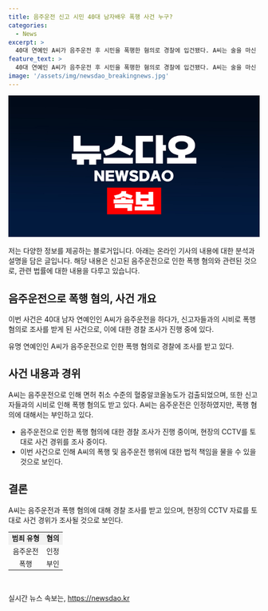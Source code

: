 ```yaml
---
title: 음주운전 신고 시민 40대 남자배우 폭행 사건 누구?
categories:
  - News
excerpt: >
  40대 연예인 A씨가 음주운전 후 시민을 폭행한 혐의로 경찰에 입건됐다. A씨는 술을 마신 후 차를 운전하다가 음주측정에서 취소 수준의 알코올 농도가 검출됐고, 신고자들과 시비가 붙어 폭행 혐의도 받고 있다. A씨는 음주운전은 인정하고 폭행은 부인하며, 경찰은 CCTV를 토대로 사건을 조사 중이다. (150자)
feature_text: >
  40대 연예인 A씨가 음주운전 후 시민을 폭행한 혐의로 경찰에 입건됐다. A씨는 술을 마신 후 차를 운전하다가 음주측정에서 취소 수준의 알코올 농도가 검출됐고, 신고자들과 시비가 붙어 폭행 혐의도 받고 있다. A씨는 음주운전은 인정하고 폭행은 부인하며, 경찰은 CCTV를 토대로 사건을 조사 중이다. (150자)
image: '/assets/img/newsdao_breakingnews.jpg'
---
```


<p><img src="/assets/img/newsdao_breakingnews.jpg" alt="ontimetimes 속보" /></p>

<p>저는 다양한 정보를 제공하는 블로거입니다. 아래는 온라인 기사의 내용에 대한 분석과 설명을 담은 글입니다. 해당 내용은 신고된 음주운전으로 인한 폭행 혐의와 관련된 것으로, 관련 법률에 대한 내용을 다루고 있습니다.</p>

<h2 data-ke-size="size26">음주운전으로 폭행 혐의, 사건 개요</h2>

<p>이번 사건은 40대 남자 연예인인 A씨가 음주운전을 하다가, 신고자들과의 시비로 폭행 혐의로 조사를 받게 된 사건으로, 이에 대한 경찰 조사가 진행 중에 있다.</p>

<p data-ke-size="size16">유명 연예인인 A씨가 음주운전으로 인한 폭행 혐의로 경찰에 조사를 받고 있다. </p>

<h2 data-ke-size="size26">사건 내용과 경위</h2>

<p>A씨는 음주운전으로 인해 면허 취소 수준의 혈중알코올농도가 검출되었으며, 또한 신고자들과의 시비로 인해 폭행 혐의도 받고 있다. A씨는 음주운전은 인정하였지만, 폭행 혐의에 대해서는 부인하고 있다.</p>

<ul>
<li>음주운전으로 인한 폭행 혐의에 대한 경찰 조사가 진행 중이며, 현장의 CCTV를 토대로 사건 경위를 조사 중이다.</li>
<li>이번 사건으로 인해 A씨의 폭행 및 음주운전 행위에 대한 법적 책임을 물을 수 있을 것으로 보인다.</li>
</ul>

<h2 data-ke-size="size26">결론</h2>

<p>A씨는 음주운전과 폭행 혐의에 대해 경찰 조사를 받고 있으며, 현장의 CCTV 자료를 토대로 사건 경위가 조사될 것으로 보인다.</p>

<table>
<tbody>
<tr>
<td style="text-align: center; background-color: #f2f2f2;"><b>범죄 유형</b></td>
<td style="text-align: center; background-color: #f2f2f2;"><b>혐의</b></td>
</tr>
<tr>
<td style="text-align: center;">음주운전</td>
<td style="text-align: center;">인정</td>
</tr>
<tr>
<td style="text-align: center;">폭행</td>
<td style="text-align: center;">부인</td>
</tr>
</tbody>
</table>

<p data-ke-size="size16">&nbsp;</p>
실시간 뉴스 속보는, <a href="https://newsdao.kr" rel="dofollow">https://newsdao.kr</a>


